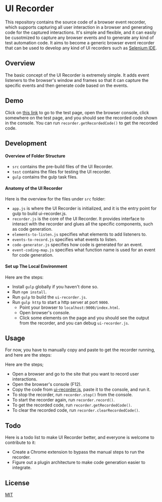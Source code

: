 # UI Recorder

This repository contains the source code of a browser event recorder, which supports capturing all user interaction in a browser and generating code for the captured interactions. It's simple and flexible, and it can easily be cusotmized to capture any browser events and to generate any kind of test automation code. It aims to become a generic browser event recorder that can be used to develop any kind of UI recorders such as [Selenium IDE](http://docs.seleniumhq.org/projects/ide/).

## Overview

The basic concept of the UI Recorder is extremely simple. It adds event listeners to the browser's window and frames so that it can capture the specific events and then generate code based on the events.

## Demo

Click on [this link](http://yguan.github.io/repos/ui-recorder/) to go to the test page, open the browser console, click somewhere on the test page, and you should see the recorded code shown in the console. You can run `recorder.getRecordedCode()` to get the recorded code.

## Development

#### Overview of Folder Structure

* `src` contains the pre-build files of the UI Recorder.
* `test` contains the files for testing the UI recorder.
* `gulp` contains the gulp task files.

#### Anatomy of the UI Recorder

Here is the overview for the files under `src` folder:

* `app.js` is where the UI Recorder is initialized, and it is the entry point for gulp to build ui-recorder.js.
* `recorder.js` is the core of the UI Recorder. It provides interface to interact with the recorder and glues all the specific components, such as code generation.
* `elements-to-listen.js` specifies what elements to add listeners to.
* `events-to-record.js` specifies what events to listen.
* `code-generator.js` specifies how code is generated for an event.
* `event-coding-map.js` specifies what function name is used for an event for code generation.

#### Set up The Local Environment

Here are the steps:

* Install `gulp` globally if you haven't done so.
* Run `npm install`.
* Run `gulp` to build the `ui-recorder.js`.
* Run `gulp http` to start a http server at port `9000`.
  * Point your browser to `localhost:9000/index.html`.
  * Open browser's console.
  * Click some elements on the page and you should see the output from the recorder, and you can debug `ui-recorder.js`.

## Usage

For now, you have to manually copy and paste to get the recorder running, and here are the steps:

 Here are the steps;

* Open a browser and go to the site that you want to record user interactions.
* Open the browser's console (F12).
* Copy the code from [ui-recorder.js](https://raw.githubusercontent.com/yguan/ui-recorder/master/ui-recorder.js), paste it to the console, and run it.
* To stop the recorder, run `recorder.stop()` from the console.
* To start the recorder again, run `recorder.record()`.
* To get the recorded code, run `recorder.getRecordedCode()`.
* To clear the recorded code, run `recorder.clearRecordedCode()`.

## Todo

Here is a todo list to make UI Recorder better, and everyone is welcome to contribute to it:

* Create a Chrome extension to bypass the manual steps to run the recorder.
* Figure out a plugin architecture to make code generation easier to integrate.

## License

[MIT](http://opensource.org/licenses/MIT)